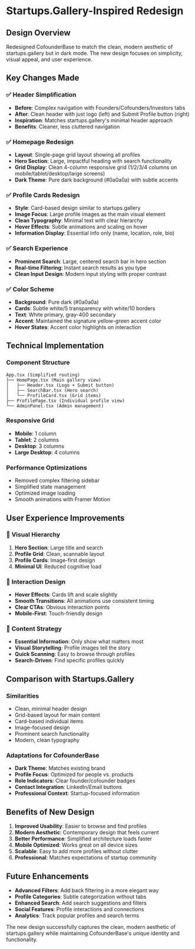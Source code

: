 # Startups.Gallery-Inspired Redesign

## Design Overview

Redesigned CofounderBase to match the clean, modern aesthetic of startups.gallery but in dark mode. The new design focuses on simplicity, visual appeal, and user experience.

## Key Changes Made

### ✅ **Header Simplification**
- **Before**: Complex navigation with Founders/Cofounders/Investors tabs
- **After**: Clean header with just logo (left) and Submit Profile button (right)
- **Inspiration**: Matches startups.gallery's minimal header approach
- **Benefits**: Cleaner, less cluttered navigation

### ✅ **Homepage Redesign**
- **Layout**: Single-page grid layout showing all profiles
- **Hero Section**: Large, impactful heading with search functionality
- **Grid Display**: Clean 4-column responsive grid (1/2/3/4 columns on mobile/tablet/desktop/large screens)
- **Dark Theme**: Pure dark background (#0a0a0a) with subtle accents

### ✅ **Profile Cards Redesign**
- **Style**: Card-based design similar to startups.gallery
- **Image Focus**: Large profile images as the main visual element
- **Clean Typography**: Minimal text with clear hierarchy
- **Hover Effects**: Subtle animations and scaling on hover
- **Information Display**: Essential info only (name, location, role, bio)

### ✅ **Search Experience**
- **Prominent Search**: Large, centered search bar in hero section
- **Real-time Filtering**: Instant search results as you type
- **Clean Input Design**: Modern input styling with proper contrast

### ✅ **Color Scheme**
- **Background**: Pure dark (#0a0a0a)
- **Cards**: Subtle white/5 transparency with white/10 borders
- **Text**: White primary, gray-400 secondary
- **Accent**: Maintained the signature yellow-green accent color
- **Hover States**: Accent color highlights on interaction

## Technical Implementation

### **Component Structure**
```
App.tsx (Simplified routing)
├── HomePage.tsx (Main gallery view)
│   ├── Header.tsx (Logo + Submit button)
│   ├── SearchBar.tsx (Hero search)
│   └── ProfileCard.tsx (Grid items)
├── ProfilePage.tsx (Individual profile view)
└── AdminPanel.tsx (Admin management)
```

### **Responsive Grid**
- **Mobile**: 1 column
- **Tablet**: 2 columns  
- **Desktop**: 3 columns
- **Large Desktop**: 4 columns

### **Performance Optimizations**
- Removed complex filtering sidebar
- Simplified state management
- Optimized image loading
- Smooth animations with Framer Motion

## User Experience Improvements

### 🎨 **Visual Hierarchy**
1. **Hero Section**: Large title and search
2. **Profile Grid**: Clean, scannable layout
3. **Profile Cards**: Image-first design
4. **Minimal UI**: Reduced cognitive load

### 🎨 **Interaction Design**
- **Hover Effects**: Cards lift and scale slightly
- **Smooth Transitions**: All animations use consistent timing
- **Clear CTAs**: Obvious interaction points
- **Mobile-First**: Touch-friendly design

### 🎨 **Content Strategy**
- **Essential Information**: Only show what matters most
- **Visual Storytelling**: Profile images tell the story
- **Quick Scanning**: Easy to browse through profiles
- **Search-Driven**: Find specific profiles quickly

## Comparison with Startups.Gallery

### **Similarities**
- Clean, minimal header design
- Grid-based layout for main content
- Card-based individual items
- Image-focused design
- Prominent search functionality
- Modern, clean typography

### **Adaptations for CofounderBase**
- **Dark Theme**: Matches existing brand
- **Profile Focus**: Optimized for people vs. products
- **Role Indicators**: Clear founder/cofounder badges
- **Contact Integration**: LinkedIn/Email buttons
- **Professional Context**: Startup-focused information

## Benefits of New Design

1. **Improved Usability**: Easier to browse and find profiles
2. **Modern Aesthetic**: Contemporary design that feels current
3. **Better Performance**: Simplified architecture loads faster
4. **Mobile Optimized**: Works great on all device sizes
5. **Scalable**: Easy to add more profiles without clutter
6. **Professional**: Matches expectations of startup community

## Future Enhancements

- **Advanced Filters**: Add back filtering in a more elegant way
- **Profile Categories**: Subtle categorization without tabs
- **Enhanced Search**: Add search suggestions and filters
- **Social Features**: Profile interactions and connections
- **Analytics**: Track popular profiles and search terms

The new design successfully captures the clean, modern aesthetic of startups.gallery while maintaining CofounderBase's unique identity and functionality.